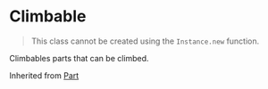 # Climbable
> This class cannot be created using the `Instance.new` function.

Climbables parts that can be climbed.

Inherited from [Part](../Part)
